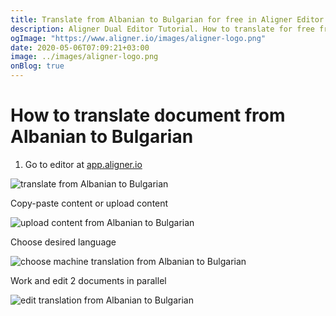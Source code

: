 ```yaml
---
title: Translate from Albanian to Bulgarian for free in Aligner Editor
description: Aligner Dual Editor Tutorial. How to translate for free from Albanian to Bulgarian. Aligner is multilingual document management platform. 
ogImage: "https://www.aligner.io/images/aligner-logo.png"
date: 2020-05-06T07:09:21+03:00
image: ../images/aligner-logo.png
onBlog: true
---
```


# How to translate document from Albanian to Bulgarian

1. Go to editor at [app.aligner.io](https://app.aligner.io "Aligner App web page")

![translate from Albanian to Bulgarian](../aligner-blank-editor.png "translate from Albanian to Bulgarian")

Copy-paste content or upload content

![upload content from Albanian to Bulgarian](../aligner-uploaded-document.png "upload content from Albanian to Bulgarian")

Choose desired language

![choose machine translation from Albanian to Bulgarian](../aligner-language-dropdown.png "choose machine translation from Albanian to Bulgarian")

Work and edit 2 documents in parallel

![edit translation from Albanian to Bulgarian](../aligner-double-sitded-editor.png "edit translation from Albanian to Bulgarian")

